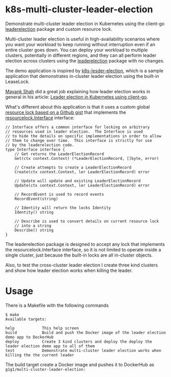 # k8s-multi-cluster-leader-election
Demonstrate multi-cluster leader election in Kubernetes using the client-go [leaderelection](https://github.com/kubernetes/client-go/tree/master/tools/leaderelection) package and custom resource lock.

Multi-cluster leader election is useful in high-availability scenarios where you want your workload to keep running without interruption even if an entire cluster goes down. You can deploy your workload to multiple clusters, potentially in different regions, and they can all perform leader election across clusters using the [leaderelection](https://github.com/kubernetes/client-go/tree/master/tools/leaderelection) package with no changes. 

The demo application is inspired by [k8s-lesder-election](https://github.com/mayankshah1607/k8s-leader-election), which is a sample application that demonstrates in-cluster leader election using the built-in LeaseLock. 

[Mayank Shah](https://github.com/mayankshah1607) did a great job explaining how leader election works in general in his article: [Leader election in Kubernetes using client-go](https://itnext.io/leader-election-in-kubernetes-using-client-go-a19cbe7a9a85).

What's different about this application is that it uses a custom global [resource lock based on a Github gist](https://github.com/the-gigi/go-k8s/tree/main/pkg/multi_cluster_lock) that implements the [resourcelock.Interface](https://github.com/kubernetes/client-go/blob/28ccde769fc5519dd84e5512ebf303ac86ef9d7c/tools/leaderelection/resourcelock/interface.go#L144) interface:

```
// Interface offers a common interface for locking on arbitrary
// resources used in leader election.  The Interface is used
// to hide the details on specific implementations in order to allow
// them to change over time.  This interface is strictly for use
// by the leaderelection code.
type Interface interface {
	// Get returns the LeaderElectionRecord
	Get(ctx context.Context) (*LeaderElectionRecord, []byte, error)

	// Create attempts to create a LeaderElectionRecord
	Create(ctx context.Context, ler LeaderElectionRecord) error

	// Update will update and existing LeaderElectionRecord
	Update(ctx context.Context, ler LeaderElectionRecord) error

	// RecordEvent is used to record events
	RecordEvent(string)

	// Identity will return the locks Identity
	Identity() string

	// Describe is used to convert details on current resource lock
	// into a string
	Describe() string
}
```

The leaderelection package is designed to accept any lock that implements the resourcelock.Interface interface, so it
is not limited to operate inside a single cluster, just because the built-in locks are all in-cluster objects.

Also, to test the cross-cluster leader election I create three kind clusters and show how leader election works when killing the leader.

# Usage

There is a Makefile with the following commands

```
$ make
Available targets:

help            This help screen
build           Build and push the Docker image of the leader election demo app to DockerHub
deploy          Create 3 kind clusters and deploy the deploy the leader election demo app to all of them
test            Demonstrate multi-cluster leader election works when killing the the current leader
```

The build target create a Docker image and pushes it to DockerHub as `g1g1/multi-cluster-leader-election:`




